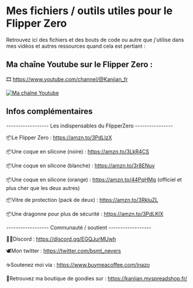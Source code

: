 # Mes fichiers / outils utiles pour le Flipper Zero

Retrouvez ici des fichiers et des bouts de code ou autre que j'utilise dans mes vidéos et autres ressources quand cela est pertiant :

## Ma chaîne Youtube sur le Flipper Zero :

🎞️ https://www.youtube.com/channel/@Kanjian_fr

[![Ma chaîne Youtube](https://yt3.googleusercontent.com/ZTyESfQjVuNcqrrBROeB1SDHxqAT5aRcLq9r1nXZKeQc1WnwJ2uDedAb3IUEv9ovBWKxnV0r0A=s176-c-k-c0x00ffffff-no-rj)](https://www.youtube.com/channel/UCUpLghnyh9zuF3wghk6ZUng "Ma chaîne Youtube")


## Infos complémentaires

------------------ Les indispensables du FlipperZero ----------------

📦Le Flipper Zero : https://amzn.to/3PdLlzX

📦Une coque en silicone (noire) : https://amzn.to/3LkR4CS

📦Une coque en silicone (blanche) : https://amzn.to/3r8ENuv

📦Une coque en silicone (orange) : https://amzn.to/44PqHMq (officiel et plus cher que les deux autres)

📦Vitre de protection (pack de deux) : https://amzn.to/3RkluZL

📦Une dragonne pour plus de sécurité : https://amzn.to/3PdLKlX


------------------ Communauté / soutient ------------------ 

🧑‍💻Discord : https://discord.gg/EGQJurMUwh

🕊️Mon twitter : https://twitter.com/bsmt_nevers

☕Soutenez moi via : https://www.buymeacoffee.com/inazo

🧺Retrouvez ma boutique de goodies sur : https://kanjian.myspreadshop.fr/
